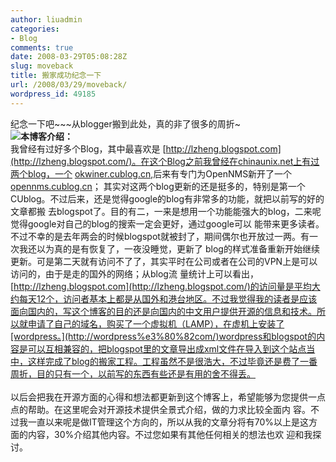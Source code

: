 ```yaml
---
author: liuadmin
categories:
- Blog
comments: true
date: 2008-03-29T05:08:28Z
slug: moveback
title: 搬家成功纪念一下
url: /2008/03/29/moveback/
wordpress_id: 49185
---
```


纪念一下吧~~~从blogger搬到此处，真的非了很多的周折~<br />![](http://www.huanatv.com.cn/news/uploadfile/200709/20070904024609344.jpg)**本博客介绍：**<br />我曾经有过好多个Blog，其中最喜欢是 [http://lzheng.blogspot.com](http://lzheng.blogspot.com/)。在这个Blog之前我曾经在chinaunix.net上有过两个blog，一个 [okwiner.cublog.cn](http://okwiner.cublog.cn/),后来有专门为OpenNMS新开了一个   [opennms.cublog.cn](http://opennms.cublog.cn/)； 其实对这两个blog更新的还是挺多的，特别是第一个CUblog。不过后来，还是觉得google的blog有非常多的功能，就把以前写的好的文章都搬 去blogspot了。目的有二，一来是想用一个功能能强大的blog，二来呢觉得google对自己的blog的搜索一定会更好，通过google可以 能带来更多读者。不过不幸的是去年两会的时候blogspot就被封了，期间偶尔也开放过一两。有一次我还以为真的是有恢复了，一夜没睡觉，更新了 blog的样式准备重新开始继续更新。可是第二天就有访问不了了，其实平时在公司或者在公司的VPN上是可以访问的，由于是走的国外的网络；从blog流 量统计上可以看出，[http://lzheng.blogspot.com](http://lzheng.blogspot.com/)的访问量是平均大约每天12个，访问者基本上都是从国外和港台地区。不过我觉得我的读者是应该面向国内的，写这个博客的目的还是向国内的中文用户提供开源的信息和技术。所以就申请了自己的域名，购买了一个虚拟机（LAMP），在虚机上安装了[wordpress。](http://wordpress%e3%80%82com/)wordpress和blogspot的内容是可以互相兼容的，把blogspot里的文章导出成xml文件在导入到这个站点当中，这样完成了blog的搬家工程。工程虽然不是很浩大，不过毕竟还是费了一番周折，目的只有一个，以前写的东西有些还是有用的舍不得丢。<br /><br />以后会把我在开源方面的心得和想法都更新到这个博客上，希望能够为您提供一点点的帮助。在这里呢会对开源技术提供全景式介绍，做的力求比较全面内 容。不过我一直以来呢是做IT管理这个方向的，所以从我的文章分将有70%以上是这方面的内容，30%介绍其他内容。不过您如果有其他任何相关的想法也欢 迎和我探讨。
